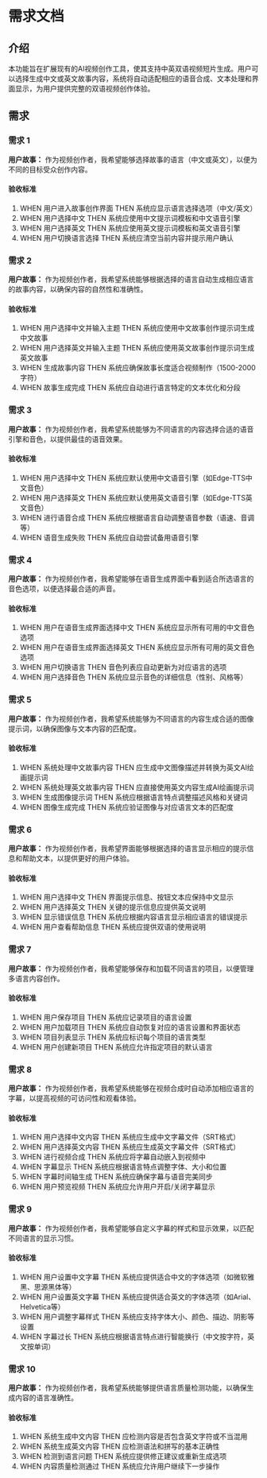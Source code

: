 # 需求文档

## 介绍

本功能旨在扩展现有的AI视频创作工具，使其支持中英双语视频短片生成。用户可以选择生成中文或英文故事内容，系统将自动适配相应的语音合成、文本处理和界面显示，为用户提供完整的双语视频创作体验。

## 需求

### 需求 1

**用户故事：** 作为视频创作者，我希望能够选择故事的语言（中文或英文），以便为不同的目标受众创作内容。

#### 验收标准

1. WHEN 用户进入故事创作界面 THEN 系统应显示语言选择选项（中文/英文）
2. WHEN 用户选择中文 THEN 系统应使用中文提示词模板和中文语音引擎
3. WHEN 用户选择英文 THEN 系统应使用英文提示词模板和英文语音引擎
4. WHEN 用户切换语言选择 THEN 系统应清空当前内容并提示用户确认

### 需求 2

**用户故事：** 作为视频创作者，我希望系统能够根据选择的语言自动生成相应语言的故事内容，以确保内容的自然性和准确性。

#### 验收标准

1. WHEN 用户选择中文并输入主题 THEN 系统应使用中文故事创作提示词生成中文故事
2. WHEN 用户选择英文并输入主题 THEN 系统应使用英文故事创作提示词生成英文故事
3. WHEN 生成故事内容 THEN 系统应确保故事长度适合视频制作（1500-2000字符）
4. WHEN 故事生成完成 THEN 系统应自动进行语言特定的文本优化和分段

### 需求 3

**用户故事：** 作为视频创作者，我希望系统能够为不同语言的内容选择合适的语音引擎和音色，以提供最佳的语音效果。

#### 验收标准

1. WHEN 用户选择中文 THEN 系统应默认使用中文语音引擎（如Edge-TTS中文音色）
2. WHEN 用户选择英文 THEN 系统应默认使用英文语音引擎（如Edge-TTS英文音色）
3. WHEN 进行语音合成 THEN 系统应根据语言自动调整语音参数（语速、音调等）
4. WHEN 语音生成失败 THEN 系统应自动尝试备用语音引擎

### 需求 4

**用户故事：** 作为视频创作者，我希望能够在语音生成界面中看到适合所选语言的音色选项，以便选择最合适的声音。

#### 验收标准

1. WHEN 用户在语音生成界面选择中文 THEN 系统应显示所有可用的中文音色选项
2. WHEN 用户在语音生成界面选择英文 THEN 系统应显示所有可用的英文音色选项
3. WHEN 用户切换语言 THEN 音色列表应自动更新为对应语言的选项
4. WHEN 用户选择音色 THEN 系统应显示音色的详细信息（性别、风格等）

### 需求 5

**用户故事：** 作为视频创作者，我希望系统能够为不同语言的内容生成合适的图像提示词，以确保图像与文本内容的匹配度。

#### 验收标准

1. WHEN 系统处理中文故事内容 THEN 应生成中文图像描述并转换为英文AI绘画提示词
2. WHEN 系统处理英文故事内容 THEN 应直接使用英文内容生成AI绘画提示词
3. WHEN 生成图像提示词 THEN 系统应根据语言特点调整描述风格和关键词
4. WHEN 图像生成完成 THEN 系统应验证图像与对应语言文本的匹配度

### 需求 6

**用户故事：** 作为视频创作者，我希望界面能够根据选择的语言显示相应的提示信息和帮助文本，以提供更好的用户体验。

#### 验收标准

1. WHEN 用户选择中文 THEN 界面提示信息、按钮文本应保持中文显示
2. WHEN 用户选择英文 THEN 关键的提示信息应提供英文说明
3. WHEN 显示错误信息 THEN 系统应根据内容语言显示相应语言的错误提示
4. WHEN 用户查看帮助信息 THEN 系统应提供双语的使用说明

### 需求 7

**用户故事：** 作为视频创作者，我希望能够保存和加载不同语言的项目，以便管理多语言内容创作。

#### 验收标准

1. WHEN 用户保存项目 THEN 系统应记录项目的语言设置
2. WHEN 用户加载项目 THEN 系统应自动恢复对应的语言设置和界面状态
3. WHEN 项目列表显示 THEN 系统应标识每个项目的语言类型
4. WHEN 用户创建新项目 THEN 系统应允许指定项目的默认语言

### 需求 8

**用户故事：** 作为视频创作者，我希望系统能够在视频合成时自动添加相应语言的字幕，以提高视频的可访问性和观看体验。

#### 验收标准

1. WHEN 用户选择中文内容 THEN 系统应生成中文字幕文件（SRT格式）
2. WHEN 用户选择英文内容 THEN 系统应生成英文字幕文件（SRT格式）
3. WHEN 进行视频合成 THEN 系统应将字幕自动嵌入到视频中
4. WHEN 字幕显示 THEN 系统应根据语言特点调整字体、大小和位置
5. WHEN 字幕时间轴生成 THEN 系统应确保字幕与语音完美同步
6. WHEN 用户预览视频 THEN 系统应允许用户开启/关闭字幕显示

### 需求 9

**用户故事：** 作为视频创作者，我希望能够自定义字幕的样式和显示效果，以匹配不同语言的显示习惯。

#### 验收标准

1. WHEN 用户设置中文字幕 THEN 系统应提供适合中文的字体选项（如微软雅黑、思源黑体等）
2. WHEN 用户设置英文字幕 THEN 系统应提供适合英文的字体选项（如Arial、Helvetica等）
3. WHEN 用户调整字幕样式 THEN 系统应支持字体大小、颜色、描边、阴影等设置
4. WHEN 字幕过长 THEN 系统应根据语言特点进行智能换行（中文按字符，英文按单词）

### 需求 10

**用户故事：** 作为视频创作者，我希望系统能够提供语言质量检测功能，以确保生成内容的语言准确性。

#### 验收标准

1. WHEN 系统生成中文内容 THEN 应检测内容是否包含英文字符或不当混用
2. WHEN 系统生成英文内容 THEN 应检测语法和拼写的基本正确性
3. WHEN 检测到语言问题 THEN 系统应提供修正建议或重新生成选项
4. WHEN 内容质量检测通过 THEN 系统应允许用户继续下一步操作